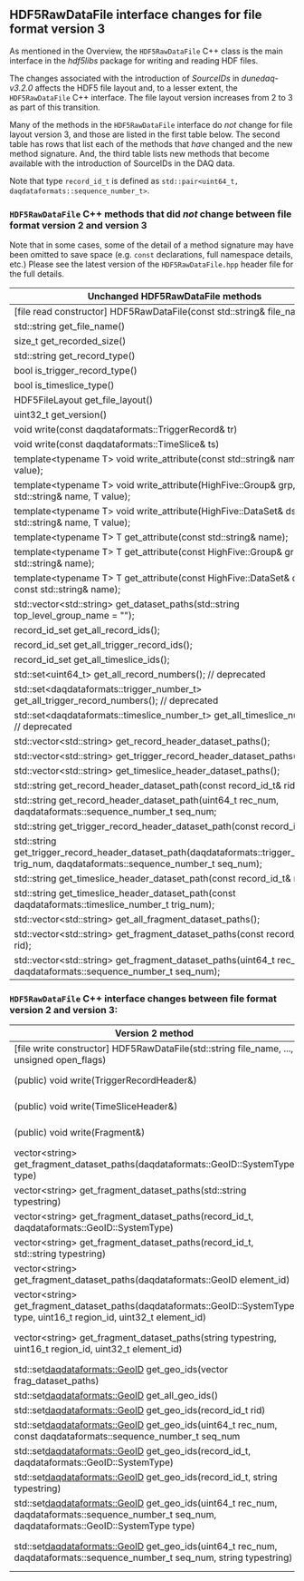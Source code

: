 ## HDF5RawDataFile interface changes for file format version 3

As mentioned in the Overview, the `HDF5RawDataFile` C++ class is the main interface in the _hdf5libs_ package for writing and reading HDF files.

The changes associated with the introduction of _SourceIDs_ in _dunedaq-v3.2.0_ affects the HDF5 file layout and, to a lesser extent, the `HDF5RawDataFile` C++ interface.  The file layout version increases from 2 to 3 as part of this transition.

Many of the methods in the `HDF5RawDataFile` interface do *not* change for file layout version 3, and those are listed in the first table below.  The second table has rows that list each of the methods that *have* changed and the new method signature.  And, the third table lists new methods that become available with the introduction of SourceIDs in the DAQ data.

Note that type `record_id_t` is defined as `std::pair<uint64_t, daqdataformats::sequence_number_t>`.

### `HDF5RawDataFile` C++ methods that did *not* change between file format version 2 and version 3

Note that in some cases, some of the detail of a method signature may have been omitted to save space (e.g. `const` declarations, full namespace details, etc.)  Please see the latest version of the `HDF5RawDataFile.hpp` header file for the full details.

| Unchanged HDF5RawDataFile methods |
| --- | 
| [file read constructor]  HDF5RawDataFile(const std::string& file_name); |
| std::string get_file_name() |
| size_t get_recorded_size() |
| std::string get_record_type() |
| bool is_trigger_record_type() |
| bool is_timeslice_type() |
| HDF5FileLayout get_file_layout() |
| uint32_t get_version() |
| void write(const daqdataformats::TriggerRecord& tr) |
| void write(const daqdataformats::TimeSlice& ts) |
| template&lt;typename T&gt; void write_attribute(const std::string& name, T value); |
| template&lt;typename T&gt; void write_attribute(HighFive::Group& grp, const std::string& name, T value); |
| template&lt;typename T&gt; void write_attribute(HighFive::DataSet& dset, const std::string& name, T value); |
| template&lt;typename T&gt; T get_attribute(const std::string& name); |
| template&lt;typename T&gt; T get_attribute(const HighFive::Group& grp, const std::string& name); |
| template&lt;typename T&gt; T get_attribute(const HighFive::DataSet& dset, const std::string& name); |
| std::vector&lt;std::string&gt; get_dataset_paths(std::string top_level_group_name = ""); |
| record_id_set get_all_record_ids(); |
| record_id_set get_all_trigger_record_ids(); |
| record_id_set get_all_timeslice_ids(); |
| std::set&lt;uint64_t&gt; get_all_record_numbers(); // deprecated |
| std::set&lt;daqdataformats::trigger_number_t&gt; get_all_trigger_record_numbers(); // deprecated |
| std::set&lt;daqdataformats::timeslice_number_t&gt; get_all_timeslice_numbers(); // deprecated |
| std::vector&lt;std::string&gt; get_record_header_dataset_paths(); |
| std::vector&lt;std::string&gt; get_trigger_record_header_dataset_paths(); |
| std::vector&lt;std::string&gt; get_timeslice_header_dataset_paths(); |
| std::string get_record_header_dataset_path(const record_id_t& rid); |
| std::string get_record_header_dataset_path(uint64_t rec_num, daqdataformats::sequence_number_t seq_num; |
| std::string get_trigger_record_header_dataset_path(const record_id_t& rid); |
| std::string get_trigger_record_header_dataset_path(daqdataformats::trigger_number_t trig_num, daqdataformats::sequence_number_t seq_num);
| std::string get_timeslice_header_dataset_path(const record_id_t& rid); |
| std::string get_timeslice_header_dataset_path(const daqdataformats::timeslice_number_t trig_num); |
| std::vector&lt;std::string&gt; get_all_fragment_dataset_paths(); |
| std::vector&lt;std::string&gt; get_fragment_dataset_paths(const record_id_t& rid); |
| std::vector&lt;std::string&gt; get_fragment_dataset_paths(uint64_t rec_num, daqdataformats::sequence_number_t seq_num); |


### `HDF5RawDataFile` C++ interface changes between file format version 2 and version 3:

| Version 2 method | Corresponding Version 3 method |
| ---- | ---- |
| [file write constructor] HDF5RawDataFile(std::string file_name, ..., unsigned open_flags) | HDF5RawDataFile(..., std::shared_ptr&lt;HardwareMapService&gt; hw_map_service, ...) | 
| (public) void write(TriggerRecordHeader&) | (private) HighFive::Group write(TriggerRecordHeader&, HDF5SourceIDHandler::source_id_path_map_t&) |
| (public) void write(TimeSliceHeader&) | (private) HighFive::Group write(TimeSliceHeader&, HDF5SourceIDHandler::source_id_path_map_t&) |
| (public) void write(Fragment&) | (private) HighFive::Group write(Fragment&, HDF5SourceIDHandler::source_id_path_map_t&) |
| vector&lt;string&gt; get_fragment_dataset_paths(daqdataformats::GeoID::SystemType type) | vector&lt;string&gt; get_fragment_dataset_paths(detdataformats::DetID::Subdetector subdet) |
| vector&lt;string&gt; get_fragment_dataset_paths(std::string typestring) | vector&lt;string&gt; get_fragment_dataset_paths(string& subdetector_name) |
| vector&lt;string&gt; get_fragment_dataset_paths(record_id_t, daqdataformats::GeoID::SystemType) | vector&lt;string&gt; get_fragment_dataset_paths(record_id_t, detdataformats::DetID::Subdetector) |
| vector&lt;string&gt; get_fragment_dataset_paths(record_id_t, std::string typestring) | vector&lt;string&gt; get_fragment_dataset_paths(record_id_t, string& subdetector_name) |
| vector&lt;string&gt; get_fragment_dataset_paths(daqdataformats::GeoID element_id) | vector&lt;string&gt; get_fragment_dataset_paths(uint64_t geoid) | 
| vector&lt;string&gt; get_fragment_dataset_paths(daqdataformats::GeoID::SystemType type, uint16_t region_id, uint32_t element_id) | vector&lt;string&gt; get_fragment_dataset_paths(detdataformats::DetID::Subdetector det_id, uint16_t det_crate, uint16_t det_slot, uint16_t det_link) |
| vector&lt;string&gt; get_fragment_dataset_paths(string typestring, uint16_t region_id, uint32_t element_id) | vector&lt;string&gt; get_fragment_dataset_paths(std::string subdetector_name, uint16_t det_crate, uint16_t det_slot, uint16_t det_link) |
| std::set<daqdataformats::GeoID> get_geo_ids(vector<string> frag_dataset_paths) | std::set<uint64_t> get_geo_ids(vector<string> frag_dataset_paths) |
| std::set<daqdataformats::GeoID> get_all_geo_ids() | std::set<uint64_t> get_all_geo_ids() | 
| std::set<daqdataformats::GeoID> get_geo_ids(record_id_t rid) | std::set<uint64_t> get_geo_ids(record_id_t rid) |
| std::set<daqdataformats::GeoID> get_geo_ids(uint64_t rec_num, const daqdataformats::sequence_number_t seq_num | std::set<uint64_t> get_geo_ids(uint64_t rec_num, const daqdataformats::sequence_number_t seq_num |
| std::set<daqdataformats::GeoID> get_geo_ids(record_id_t, daqdataformats::GeoID::SystemType) | std::set<uint64_t> get_geo_ids(record_id_t, detdataformats::DetID::Subdetector) | 
| std::set<daqdataformats::GeoID> get_geo_ids(record_id_t, string typestring) | std::set<uint64_t> get_geo_ids(record_id_t, string subdetector_name)
| std::set<daqdataformats::GeoID> get_geo_ids(uint64_t rec_num, daqdataformats::sequence_number_t seq_num, daqdataformats::GeoID::SystemType type) | std::set<uint64_t> get_geo_ids(uint64_t rec_num, daqdataformats::sequence_number_t seq_num, detdataformats::DetID::Subdetector subdet)
| std::set<daqdataformats::GeoID> get_geo_ids(uint64_t rec_num, daqdataformats::sequence_number_t seq_num, string typestring) | std::set<uint64_t> get_geo_ids(uint64_t rec_num, daqdataformats::sequence_number_t seq_num, string subdetector_name) |

